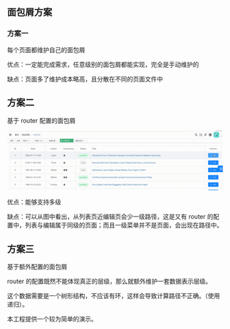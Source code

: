 ## 面包屑方案

### 方案一

每个页面都维护自己的面包屑

优点：一定能完成需求，任意级别的面包屑都能实现，完全是手动维护的

缺点：页面多了维护成本略高，且分散在不同的页面文件中


## 方案二

基于 router 配置的面包屑

![4B91E25E-5E9F-4815-9C91-D3F2CF3E3009.gif](public%2F4B91E25E-5E9F-4815-9C91-D3F2CF3E3009.gif)

优点：能够支持多级

缺点：可以从图中看出，从列表页近编辑页会少一级路径，这是又有 router 的配置中，列表与编辑属于同级的页面；而且一级菜单并不是页面，会出现在路径中。


## 方案三

基于额外配置的面包屑

router 的配置既然不能体现真正的层级，那么就额外维护一套数据表示层级。

这个数据需要是一个树形结构，不应该有环，这样会导致计算路径不正确。（使用递归）。

本工程提供一个较为简单的演示。
